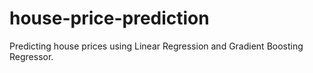 # house-price-prediction
Predicting house prices using Linear Regression and Gradient Boosting Regressor.
